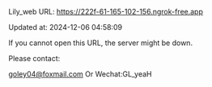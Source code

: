 Lily_web URL: https://222f-61-165-102-156.ngrok-free.app

Updated at: 2024-12-06 04:58:09

If you cannot open this URL, the server might be down.

Please contact: 

goley04@foxmail.com Or Wechat:GL_yeaH